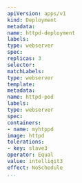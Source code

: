 ```yaml
---
apiVersion: apps/v1
kind: Deployment
metadata:
name: httpd-deployment
labels:
type: webserver
spec:
replicas: 3
selector:
matchLabels:
type: webserver
template:
metadata:
name: httpd-pod
labels:
type: webserver
spec:
containers:
- name: myhtppd
image: httpd
tolerations:
- key: slave3
operator: Equal
value: intelliqit3
effect: NoSchedule
...
```

